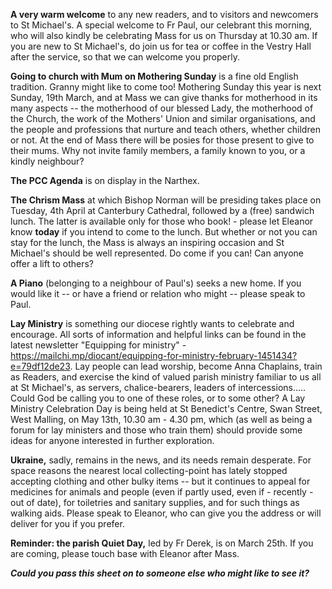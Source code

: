 
**A very warm welcome** to any new readers, and to visitors and
newcomers to St Michael\'s. A special welcome to Fr Paul, our celebrant
this morning, who will also kindly be celebrating Mass for us on
Thursday at 10.30 am. If you are new to St Michael\'s, do join us for
tea or coffee in the Vestry Hall after the service, so that we can
welcome you properly.

**Going to church with Mum on Mothering Sunday** is a fine old English
tradition. Granny might like to come too! Mothering Sunday this year is
next Sunday, 19th March, and at Mass we can give thanks for motherhood
in its many aspects -- the motherhood of our blessed Lady, the
motherhood of the Church, the work of the Mothers\' Union and similar
organisations, and the people and professions that nurture and teach
others, whether children or not. At the end of Mass there will be posies
for those present to give to their mums. Why not invite family members,
a family known to you, or a kindly neighbour?

**The PCC Agenda** is on display in the Narthex.

**The Chrism Mass** at which Bishop Norman will be presiding takes place
on Tuesday, 4th April at Canterbury Cathedral, followed by a (free)
sandwich lunch. The latter is available only for those who book! -
please let Eleanor know **today** if you intend to come to the lunch.
But whether or not you can stay for the lunch, the Mass is always an
inspiring occasion and St Michael\'s should be well represented. Do come
if you can! Can anyone offer a lift to others?

**A Piano** (belonging to a neighbour of Paul\'s) seeks a new home. If
you would like it -- or have a friend or relation who might -- please
speak to Paul.

**Lay Ministry** is something our diocese rightly wants to celebrate and
encourage. All sorts of information and helpful links can be found in
the latest newsletter "Equipping for ministry" -
<https://mailchi.mp/diocant/equipping-for-ministry-february-1451434?e=79df12de23>.
Lay people can lead worship, become Anna Chaplains, train as Readers,
and exercise the kind of valued parish ministry familiar to us all at St
Michael\'s, as servers, chalice-bearers, leaders of intercessions.....
Could God be calling you to one of these roles, or to some other? A Lay
Ministry Celebration Day is being held at St Benedict\'s Centre, Swan
Street, West Malling, on May 13th, 10.30 am - 4.30 pm, which (as well
as being a forum for lay ministers and those who train them) should
provide some ideas for anyone interested in further exploration.

**Ukraine,** sadly, remains in the news, and its needs remain desperate.
For space reasons the nearest local collecting-point has lately stopped
accepting clothing and other bulky items -- but it continues to appeal
for medicines for animals and people (even if partly used, even if -
recently - out of date), for toiletries and sanitary supplies, and for
such things as walking aids. Please speak to Eleanor, who can give you
the address or will deliver for you if you prefer.

**Reminder: the parish Quiet Day,** led by Fr Derek, is on March 25th.
If you are coming, please touch base with Eleanor after Mass.

***Could you pass this sheet on to someone else who might like to see
it?***
